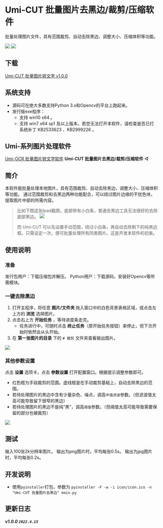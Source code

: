 # Umi-CUT 批量图片去黑边/裁剪/压缩软件

批量处理图片文件，具有范围裁剪、自动去除黑边、调整大小、压缩体积等功能。

![](https://tupian.li/images/2022/04/15/image.png)
![](https://tupian.li/images/2022/04/15/image5f088a54bf9e3163.png)

## 下载

[Umi-CUT 批量图片转文字 v1.0.0](https://github.com/hiroi-sora/Umi-CUT/releases/tag/v1.0)

## 系统支持

- 源码可在绝大多数支持Python 3.x和Opencv的平台上跑起来。
- 发行版exe程序：
  - 支持 win10 x64 。
  - 支持 win7 x64 sp1 及以上版本。若您无法打开本软件，请检查是否已打系统补丁 KB2533623 、KB2999226 。

## Umi-系列图片处理软件

[Umi-OCR 批量图片转文字软件](https://github.com/hiroi-sora/Umi-OCR)
**Umi-CUT 批量图片去黑边/裁剪/压缩软件 ◁**

## 简介

本软件能批量处理本地图片，具有范围裁剪、自动去除黑边、调整大小、压缩体积等功能。
通过范围裁剪和去黑边两种功能配合，可以绕过图片边缘的干扰色块，提取图片中部的所需内容。

> 比如下图这张Ipad截图，底部带有小白条，普通去黑边工具无法很好的去除底部黑边。
> ![](https://s1.ax1x.com/2022/04/15/L8GDRP.png)
> 
> 而 Umi-CUT 可以先设置手动范围，绕过小白条，再自动去除剩下的纯黑边框。只需设定一次，便可批量处理所有同类图片。这是开发本软件的初衷。


## 使用说明

### 准备

发行包用户：下载压缩包并解压。
Python用户：下载源码，安装好Opencv等所需模块。

### 一键去除黑边

1. 打开主程序，将任意 **图片/文件夹** 拖入窗口中的白色背景表格区域，或点击左上方的 **浏览** 选择图片。
2. 点击右上方 **开始任务** ，等待进度条走完。
   - 任务进行中，可随时点击 **终止任务**（原开始任务按钮）来停止，但下次开始时依然会从头开始。
3. 在 **第一张图片的目录** 下的 `# 裁剪` 文件夹查看输出图片。

![](https://s1.ax1x.com/2022/04/15/L8YDu8.png)

### 其他参数设置

点击 **设置** 选项卡，点击 **参数设置** 打开配置窗口。根据提示调整参数即可。
- 红色框为手段裁剪的范围。虚线框是在手动裁剪基础上，自动去除黑边的范围。
- 若待处理图片的黑边中含有少量杂色、噪点，调高`中值滤波`参数。（但滤波值太高可能导致留下很窄的黑边）
- 若待处理图片的黑边不是纯“黑”，调高`阈值`参数。（但阈值太高可能导致需要保留的部分也被裁剪）

![](https://tupian.li/images/2022/04/15/imagef816383a8800731b.png)

## 测试

输入100张2k分辨率图片。
输出为png图片时，平均每张0.5s。
输出为jpg图片时，平均每张0.2s。

## 开发说明

- 使用`pyinstaller`打包，参数为
  ```pyinstaller -F -w -i icon/icon.ico -n "Umi-CUT 批量图片去黑边" main.py```

## 更新日志

##### v1.0.0 `2022.4.15`
